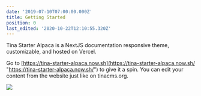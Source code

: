 ```yaml
---
date: '2019-07-10T07:00:00.000Z'
title: Getting Started
position: 0
last_edited: '2020-10-22T12:10:55.320Z'
---
```

Tina Starter Alpaca is a NextJS documentation responsive theme, customizable, and hosted on Vercel.

Go to [https://tina-starter-alpaca.now.sh](https://tina-starter-alpaca.now.sh/ "https://tina-starter-alpaca.now.sh/") to give it a spin. You can edit your content from the website just like on tinacms.org.

![](/images/notebook.jpg)